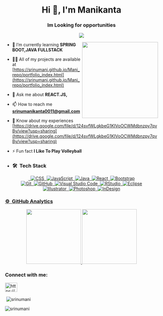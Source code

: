 <h1 align="center">Hi 👋, I'm Manikanta</h1>
<h3 align="center">Im Looking for opportunities</h3>
<p align="center">
  <a href="https://github.com/Srinumani/readme-typing-svg"><img src="https://readme-typing-svg.herokuapp.com?font=Time+New+Roman&color=%23C8BE25&size=25&center=true&vCenter=true&width=600&height=100&lines=Aspiring+Front+End+Developer;Computer+Science+Student;Competitive+Programmer;Expert+on+Frontend+Technologies;Always+learning+new+things;Looking+for+New+Opportunities;Ask+me+about+React.js"></a>
</p>

 <picture> <img align="right" src="https://github.com/7oSkaaa/7oSkaaa/blob/main/Images/Right_Side.gif?raw=true" width = 250px></picture>
 
- 🌱 I’m currently learning **SPRING BOOT,JAVA FULLSTACK**

- 👨‍💻 All of my projects are available at [https://srinumani.github.io/Mani_repo/portfolio_index.html](https://srinumani.github.io/Mani_repo/portfolio_index.html)

- 💬 Ask me about **REACT.JS,**

- 📫 How to reach me **srinumanikanta0011@gmail.com**

- 📄 Know about my experiences [https://drive.google.com/file/d/124svfWLgkbeG1KIVoOCWMdbnzpy7qvBy/view?usp=sharing](https://drive.google.com/file/d/124svfWLgkbeG1KIVoOCWMdbnzpy7qvBy/view?usp=sharing)

- ⚡ Fun fact **I Like To Play Volleyball**
- ### 🛠 &nbsp;Tech Stack

<p align="center">
<a href="https://github.com/### 🛠 &nbsp;Tech Stack

![HTML](https://img.shields.io/badge/-HTML-05122A?style=flat&logo=HTML5)&nbsp;
![CSS](https://img.shields.io/badge/-CSS-05122A?style=flat&logo=CSS3&logoColor=1572B6)&nbsp;
![JavaScript](https://img.shields.io/badge/-JavaScript-05122A?style=flat&logo=javascript)&nbsp;
![Java](https://img.shields.io/badge/-Java-05122A?style=flat&logo=Java&logoColor=FFA518)&nbsp;
![React](https://img.shields.io/badge/-React-05122A?style=flat&logo=react)&nbsp;
![Bootstrap](https://img.shields.io/badge/-Bootstrap-05122A?style=flat&logo=bootstrap&logoColor=563D7C)\
![Git](https://img.shields.io/badge/-Git-05122A?style=flat&logo=git)&nbsp;
![GitHub](https://img.shields.io/badge/-GitHub-05122A?style=flat&logo=github)&nbsp;
![Visual Studio Code](https://img.shields.io/badge/-Visual%20Studio%20Code-05122A?style=flat&logo=visual-studio-code&logoColor=007ACC)&nbsp;
![RStudio](https://img.shields.io/badge/-RStudio-05122A?style=flat&logo=rstudio)&nbsp;
![Eclipse](https://img.shields.io/badge/-Eclipse-05122A?style=flat&logo=eclipse-ide&logoColor=2C2255)\
![Illustrator](https://img.shields.io/badge/-Illustrator-05122A?style=flat&logo=adobe-illustrator)&nbsp;
![Photoshop](https://img.shields.io/badge/-Photoshop-05122A?style=flat&logo=adobe-photoshop)&nbsp;
![InDesign](https://img.shields.io/badge/-InDesign-05122A?style=flat&logo=adobe-indesign)

 
### ⚙️ &nbsp;GitHub Analytics

<p align="center">
<a href="https://github.com/Srinumani">
  <img height="180em" src="https://github-readme-stats-eight-theta.vercel.app/api?username=Srinumani&show_icons=true&theme=algolia&include_all_commits=true&count_private=true"/>
  <img height="180em" src="https://github-readme-stats-eight-theta.vercel.app/api/top-langs/?username=Srinumani&layout=compact&langs_count=8&theme=algolia"/>
</a>
</p>
  

<h3 align="left">Connect with me:</h3>
<p align="left">
<a href="https://linkedin.com/in/https://www.linkedin.com/in/srinu-manikanta-484027237" target="blank"><img align="center" src="https://raw.githubusercontent.com/rahuldkjain/github-profile-readme-generator/master/src/images/icons/Social/linked-in-alt.svg" alt="https://www.linkedin.com/in/srinu-manikanta-484027237" height="30" width="40" /></a>
</p>

 
<p>&nbsp;<img align="center" src="https://github-readme-stats.vercel.app/api?username=srinumani&show_icons=true&locale=en" alt="srinumani" /></p>

<p><img align="center" src="https://github-readme-streak-stats.herokuapp.com/?user=srinumani&" alt="srinumani" /></p>
